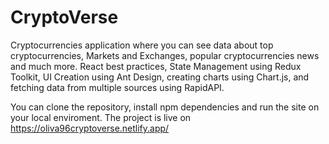 # CryptoVerse

Cryptocurrencies application where you can see data about top cryptocurrencies, Markets and Exchanges, popular cryptocurrencies news and much more.
React best practices, State Management using Redux Toolkit, UI Creation using Ant Design, creating charts using Chart.js, and fetching data from multiple sources using RapidAPI.

You can clone the repository, install npm dependencies and run the site on your local enviroment.
The project is live on https://oliva96cryptoverse.netlify.app/
